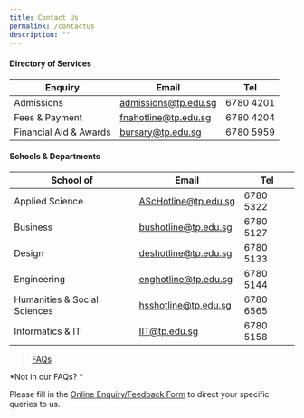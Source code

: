 ```yaml
---
title: Contact Us
permalink: /contactus
description: ""
---
```

#### **Directory of Services**

| **Enquiry** |**Email** | **Tel** |
| -------- | -------- | -------- |
| Admissions    | admissions@tp.edu.sg | 6780 4201 |
Fees & Payment | fnahotline@tp.edu.sg | 6780 4204|
Financial Aid & Awards | bursary@tp.edu.sg | 6780 5959

#### **Schools & Departments**


| **School of**| **Email** | **Tel**|
| -------- | -------- | -------- |
| Applied Science | AScHotline@tp.edu.sg | 6780 5322|
| Business | bushotline@tp.edu.sg | 6780 5127|
| Design | deshotline@tp.edu.sg | 6780 5133 |
| Engineering | enghotline@tp.edu.sg |6780 5144 |
| Humanities & Social Sciences | hsshotline@tp.edu.sg | 6780 6565 |
| Informatics & IT | IIT@tp.edu.sg |6780 5158 |




>[ FAQs](https://www.tp.edu.sg/about-tp/contact-us.html)

*Not in our FAQs? *

Please fill in the [Online Enquiry/Feedback Form](https://tp.questionpro.com/a/TakeSurvey?tt=puLuRg6R9VY%3D) to direct your specific queries to us.